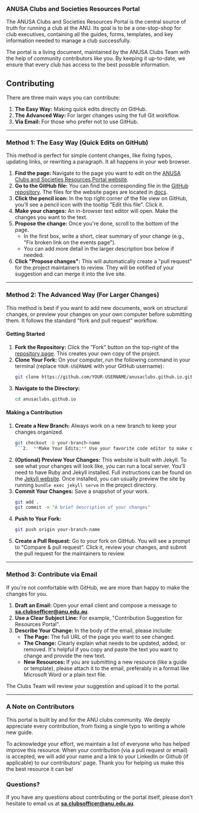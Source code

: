 ### ANUSA Clubs and Societies Resources Portal

The ANUSA Clubs and Societies Resources Portal is the central source of truth for running a club at the ANU. Its goal is to be a one-stop-shop for club executives, containing all the guides, forms, templates, and key information needed to manage a club successfully.

The portal is a living document, maintained by the ANUSA Clubs Team with the help of community contributors like you. By keeping it up-to-date, we ensure that every club has access to the best possible information.


## Contributing
There are three main ways you can contribute:

1.  **The Easy Way:** Making quick edits directly on GitHub.
2.  **The Advanced Way:** For larger changes using the full Git workflow.
3.  **Via Email:** For those who prefer not to use GitHub.

---

### Method 1: The Easy Way (Quick Edits on GitHub)

This method is perfect for simple content changes, like fixing typos, updating links, or rewriting a paragraph. It all happens in your web browser.

1.  **Find the page:** Navigate to the page you want to edit on the [ANUSA Clubs and Societies Resources Portal website](https://anusaclubs.github.io/).
2.  **Go to the GitHub file:** You can find the corresponding file in the [GitHub repository](https://github.com/anusaclubs/anusaclubs.github.io). The files for the website pages are located in [docs](https://github.com/anusaclubs/anusaclubs.github.io/tree/main/docs).
3.  **Click the pencil icon:** In the top right corner of the file view on GitHub, you'll see a pencil icon with the tooltip "Edit this file". Click it.
4.  **Make your changes:** An in-browser text editor will open. Make the changes you want to the text.
5.  **Propose the change:** Once you're done, scroll to the bottom of the page.
    *   In the first box, write a short, clear summary of your change (e.g., "Fix broken link on the events page").
    *   You can add more detail in the larger description box below if needed.
6.  **Click "Propose changes":** This will automatically create a "pull request" for the project maintainers to review. They will be notified of your suggestion and can merge it into the live site.

---

### Method 2: The Advanced Way (For Larger Changes)

This method is best if you want to add new documents, work on structural changes, or preview your changes on your own computer before submitting them. It follows the standard "fork and pull request" workflow.

#### Getting Started
1.  **Fork the Repository:** Click the "Fork" button on the top-right of the [repository page](https://github.com/anusaclubs/anusaclubs.github.io). This creates your own copy of the project.
2.  **Clone Your Fork:** On your computer, run the following command in your terminal (replace `YOUR-USERNAME` with your GitHub username):
    ```bash
    git clone https://github.com/YOUR-USERNAME/anusaclubs.github.io.git
    ```
3.  **Navigate to the Directory:**
    ```bash
    cd anusaclubs.github.io
    ```

#### Making a Contribution
1.  **Create a New Branch:** Always work on a new branch to keep your changes organized.
    ```bash
    git checkout -b your-branch-name
    ```2.  **Make Your Edits:** Use your favorite code editor to make changes or add new files.
3.  **(Optional) Preview Your Changes:** This website is built with Jekyll. To see what your changes will look like, you can run a local server. You'll need to have Ruby and Jekyll installed. Full instructions can be found on the [Jekyll website](https://jekyllrb.com/docs/installation/). Once installed, you can usually preview the site by running `bundle exec jekyll serve` in the project directory.
4.  **Commit Your Changes:** Save a snapshot of your work.
    ```bash
    git add .
    git commit -m "A brief description of your changes"
    ```
5.  **Push to Your Fork:**
    ```bash
    git push origin your-branch-name
    ```
6.  **Create a Pull Request:** Go to your fork on GitHub. You will see a prompt to "Compare & pull request". Click it, review your changes, and submit the pull request for the maintainers to review.

---

### Method 3: Contribute via Email

If you're not comfortable with GitHub, we are more than happy to make the changes for you.

1.  **Draft an Email:** Open your email client and compose a message to **sa.clubsofficer@anu.edu.au**.
2.  **Use a Clear Subject Line:** For example, "Contribution Suggestion for Resources Portal".
3.  **Describe Your Change:** In the body of the email, please include:
    *   **The Page:** The full URL of the page you want to see changed.
    *   **The Change:** Clearly explain what needs to be updated, added, or removed. It's helpful if you copy and paste the text you want to change and provide the new text.
    *   **New Resources:** If you are submitting a new resource (like a guide or template), please attach it to the email, preferably in a format like Microsoft Word or a plain text file.

The Clubs Team will review your suggestion and upload it to the portal.

---

### A Note on Contributors

This portal is built by and for the ANU clubs community. We deeply appreciate every contribution, from fixing a single typo to writing a whole new guide.

To acknowledge your effort, we maintain a list of everyone who has helped improve this resource. When your contribution (via a pull request or email) is accepted, we will add your name and a link to your LinkedIn or Github (if applicable) to our contributors' page. Thank you for helping us make this the best resource it can be!

### Questions?

If you have any questions about contributing or the portal itself, please don't hesitate to email us at **sa.clubsofficer@anu.edu.au**.